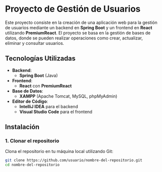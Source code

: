 # Proyecto de Gestión de Usuarios

Este proyecto consiste en la creación de una aplicación web para la gestión de usuarios mediante un backend en **Spring Boot** y un frontend en **React** utilizando **PremiumReact**. El proyecto se basa en la gestión de bases de datos, donde se pueden realizar operaciones como crear, actualizar, eliminar y consultar usuarios.

## Tecnologías Utilizadas

- **Backend**: 
  - **Spring Boot** (Java)
- **Frontend**:
  - **React** con **PremiumReact**
- **Base de Datos**:
  - **XAMPP** (Apache Tomcat, MySQL, phpMyAdmin)
- **Editor de Código**:
  - **IntelliJ IDEA** para el backend
  - **Visual Studio Code** para el frontend

## Instalación

### 1. Clonar el repositorio

Clona el repositorio en tu máquina local utilizando Git:

```bash
git clone https://github.com/usuario/nombre-del-repositorio.git
cd nombre-del-repositorio
